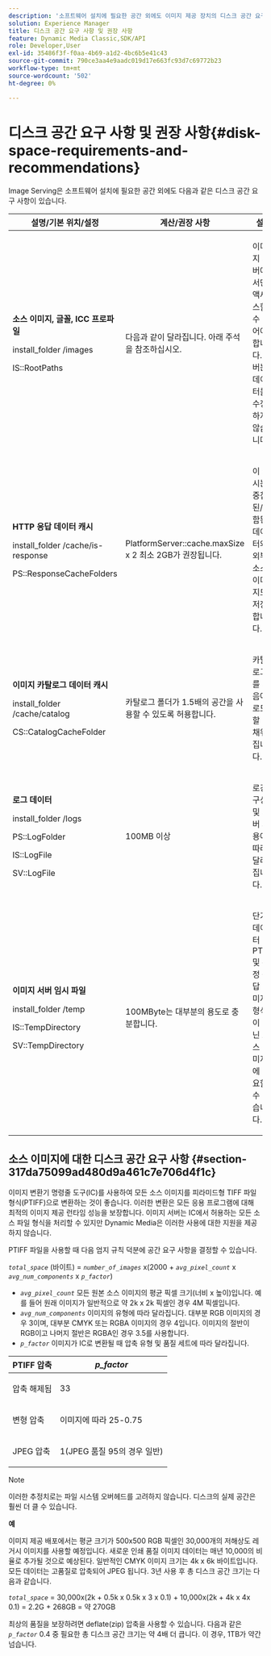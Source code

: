 ```yaml
---
description: '소프트웨어 설치에 필요한 공간 외에도 이미지 제공 장치의 디스크 공간 요구 사항은 다음과 같습니다 '
solution: Experience Manager
title: 디스크 공간 요구 사항 및 권장 사항
feature: Dynamic Media Classic,SDK/API
role: Developer,User
exl-id: 35486f3f-f0aa-4b69-a1d2-4bc6b5e41c43
source-git-commit: 790ce3aa4e9aadc019d17e663fc93d7c69772b23
workflow-type: tm+mt
source-wordcount: '502'
ht-degree: 0%

---
```


# 디스크 공간 요구 사항 및 권장 사항{#disk-space-requirements-and-recommendations}

Image Serving은 소프트웨어 설치에 필요한 공간 외에도 다음과 같은 디스크 공간 요구 사항이 있습니다.

<table id="table_0AE363AB76304F258A19E43500FE8423"> 
 <thead> 
  <tr> 
   <th class="entry"> <b>설명/기본 위치/설정</b> </th> 
   <th class="entry"> <b>계산/권장 사항</b> </th> 
   <th class="entry"> <b>설명</b> </th> 
  </tr> 
 </thead>
 <tbody> 
  <tr> 
   <td> <p><b>소스 이미지, 글꼴, ICC 프로파일</b> </p> <p> <span class="filepath"> <span class="varname"> install_folder </span>/images </span> <span class="codeph"></span> </p> <p> <span class="codeph"> IS::RootPaths </span> </p> </td> 
   <td> <p>다음과 같이 달라집니다. 아래 주석을 참조하십시오. </p> </td> 
   <td> <p>이미지 서버에서만 액세스할 수 있어야 합니다. 서버는 데이터를 수정하지 않습니다. </p> </td> 
  </tr> 
  <tr> 
   <td> <p><b>HTTP 응답 데이터 캐시</b> </p> <p> <span class="filepath"> <span class="varname"> install_folder </span>/cache/is-response </span> </p> <p> <span class="codeph"> PS::ResponseCacheFolders </span> </p> </td> 
   <td> <p> <span class="codeph"> PlatformServer::cache.maxSize </span> x 2 최소 2GB가 권장됩니다. </p> </td> 
   <td> <p>이 캐시는 중첩된/포함된 데이터와 외부 소스 이미지도 저장합니다. </p> </td> 
  </tr> 
  <tr> 
   <td> <p><b>이미지 카탈로그 데이터 캐시</b> </p> <p> <span class="filepath"> <span class="varname"> install_folder </span>/cache/catalog </span> </p> <p> <span class="codeph"> CS::CatalogCacheFolder </span> </p> </td> 
   <td> <p>카탈로그 폴더가 1.5배의 공간을 사용할 수 있도록 허용합니다. </p> </td> 
   <td> <p>카탈로그를 처음에 로드할 때 채워집니다. </p> </td> 
  </tr> 
  <tr> 
   <td> <p><b>로그 데이터</b> </p> <p> <span class="filepath"> <span class="varname"> install_folder </span>/logs </span> </p> <p> <span class="codeph"> PS::LogFolder </span> </p> <p> <span class="codeph"> IS::LogFile </span> </p> <p> <span class="codeph"> SV::LogFile </span> </p> </td> 
   <td> <p>100MB 이상 </p> </td> 
   <td> <p>로깅 구성 및 서버 사용에 따라 달라집니다. </p> </td> 
  </tr> 
  <tr> 
   <td> <p><b>이미지 서버 임시 파일</b> </p> <p> <span class="filepath"> <span class="varname"> install_folder </span>/temp </span> </p> <p> <span class="codeph"> IS::TempDirectory </span> </p> <p> <span class="codeph"> SV::TempDirectory </span> </p> </td> 
   <td> <p>100MByte는 대부분의 용도로 충분합니다. </p> </td> 
   <td> <p>단기 데이터 PTIFF 및 특정 응답 이미지 형식이 아닌 소스 이미지에 필요할 수 있습니다. </p> </td> 
  </tr> 
 </tbody> 
</table>

## 소스 이미지에 대한 디스크 공간 요구 사항 {#section-317da75099ad480d9a461c7e706d4f1c}

이미지 변환기 명령줄 도구(IC)를 사용하여 모든 소스 이미지를 피라미드형 TIFF 파일 형식(PTIFF)으로 변환하는 것이 좋습니다. 이러한 변환은 모든 응용 프로그램에 대해 최적의 이미지 제공 런타임 성능을 보장합니다. 이미지 서버는 IC에서 허용하는 모든 소스 파일 형식을 처리할 수 있지만 Dynamic Media은 이러한 사용에 대한 지원을 제공하지 않습니다.

PTIFF 파일을 사용할 때 다음 엄지 규칙 덕분에 공간 요구 사항을 결정할 수 있습니다.

*`total_space`* (바이트) = *`number_of_images`* x(2000 + *`avg_pixel_count`* x *`avg_num_components`* x *`p_factor`*)

* *`avg_pixel_count`* 모든 원본 소스 이미지의 평균 픽셀 크기(너비 x 높이)입니다. 예를 들어 원래 이미지가 일반적으로 약 2k x 2k 픽셀인 경우 4M 픽셀입니다.
* *`avg_num_components`* 이미지의 유형에 따라 달라집니다. 대부분 RGB 이미지의 경우 3이며, 대부분 CMYK 또는 RGBA 이미지의 경우 4입니다. 이미지의 절반이 RGB이고 나머지 절반은 RGBA인 경우 3.5를 사용합니다.
* *`p_factor`* 이미지가 IC로 변환될 때 압축 유형 및 품질 세트에 따라 달라집니다.

<table id="table_89995BECF30243569954819D07DA2A2F"> 
 <thead> 
  <tr> 
   <th class="entry"> <b>PTIFF 압축</b> </th> 
   <th class="entry"> <b><i>p_factor</i></b> </th> 
  </tr> 
 </thead>
 <tbody> 
  <tr> 
   <td> <p>압축 해제됨 </p> </td> 
   <td> <p> 33 </p> </td> 
  </tr> 
  <tr> 
   <td> <p>변형 압축 </p> </td> 
   <td> <p> 이미지에 따라 25-0.75 </p> </td> 
  </tr> 
  <tr> 
   <td> <p>JPEG 압축 </p> </td> 
   <td> <p> 1(JPEG 품질 95의 경우 일반) </p> </td> 
  </tr> 
 </tbody> 
</table>

>[!NOTE]
>
>이러한 추정치로는 파일 시스템 오버헤드를 고려하지 않습니다. 디스크의 실제 공간은 훨씬 더 클 수 있습니다.

**예**

이미지 제공 배포에서는 평균 크기가 500x500 RGB 픽셀인 30,000개의 저해상도 레거시 이미지를 사용할 예정입니다. 새로운 인쇄 품질 이미지 데이터는 매년 10,000의 비율로 추가될 것으로 예상된다. 일반적인 CMYK 이미지 크기는 4k x 6k 바이트입니다. 모든 데이터는 고품질로 압축되어 JPEG 됩니다. 3년 사용 후 총 디스크 공간 크기는 다음과 같습니다.

*`total_space`* = 30,000x(2k + 0.5k x 0.5k x 3 x 0.1) + 10,000x(2k + 4k x 4x 0.1) = 2.2G + 268GB = 약 270GB

최상의 품질을 보장하려면 deflate(zip) 압축을 사용할 수 있습니다. 다음과 같은 *`p_factor`* 0.4 중 필요한 총 디스크 공간 크기는 약 4배 더 큽니다. 이 경우, 1TB가 약간 넘습니다.
